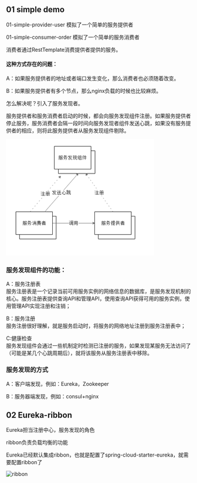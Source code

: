 ## 01 simple demo

01-simple-provider-user   模拟了一个简单的服务提供者

01-simple-consumer-order  模拟了一个简单的服务消费者

消费者通过RestTemplate消费提供者提供的服务。

#### 这种方式存在的问题：

A：如果服务提供者的地址或者端口发生变化，那么消费者也必须随着改变。

B：如果服务提供者有多个节点，那么nginx负载的时候也比较麻烦。

怎么解决呢？引入了服务发现者。

服务提供者和服务消费者启动的时候，都会向服务发现组件注册。如果服务提供者停止服务，服务消费者会隔一段时间向服务发现者组件发送心跳，如果没有服务提供者的相应，则将此服务提供者从服务发现组件剔除。

![微服务原理](https://github.com/liuyanliang2015/springCloud/blob/master/pics/spring-cloud1.png)

### 服务发现组件的功能：

A：服务注册表<br>
服务注册表是一个记录当前可用服务实例的网络信息的数据库，是服务发现机制的核心。服务注册表提供查询API和管理API，使用查询API获得可用的服务实例，使用管理API实现注册和注销；

B：服务注册<br>
服务注册很好理解，就是服务启动时，将服务的网络地址注册到服务注册表中；

C:健康检查<br>
服务发现组件会通过一些机制定时检测已注册的服务，如果发现某服务无法访问了（可能是某几个心跳周期后），就将该服务从服务注册表中移除。

### 服务发现的方式

A：客户端发现，例如：Eureka，Zookeeper

B：服务器端发现，例如：consul+nginx


## 02 Eureka-ribbon

Eureka担当注册中心，服务发现的角色

ribbon负责负载均衡的功能

Eureka已经默认集成ribbon，也就是配置了spring-cloud-starter-eureka，就需要配置ribbon了

![ribbon](https://github.com/liuyanliang2015/springCloud/blob/master/pics/spring-ribbon2.png)